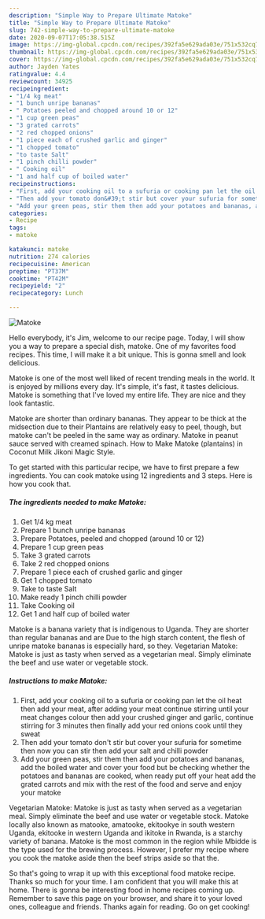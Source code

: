 ```yaml
---
description: "Simple Way to Prepare Ultimate Matoke"
title: "Simple Way to Prepare Ultimate Matoke"
slug: 742-simple-way-to-prepare-ultimate-matoke
date: 2020-09-07T17:05:38.515Z
image: https://img-global.cpcdn.com/recipes/392fa5e629ada03e/751x532cq70/matoke-recipe-main-photo.jpg
thumbnail: https://img-global.cpcdn.com/recipes/392fa5e629ada03e/751x532cq70/matoke-recipe-main-photo.jpg
cover: https://img-global.cpcdn.com/recipes/392fa5e629ada03e/751x532cq70/matoke-recipe-main-photo.jpg
author: Jayden Yates
ratingvalue: 4.4
reviewcount: 34925
recipeingredient:
- "1/4 kg meat"
- "1 bunch unripe bananas"
- " Potatoes peeled and chopped around 10 or 12"
- "1 cup green peas"
- "3 grated carrots"
- "2 red chopped onions"
- "1 piece each of crushed garlic and ginger"
- "1 chopped tomato"
- "to taste Salt"
- "1 pinch chilli powder"
- " Cooking oil"
- "1 and half cup of boiled water"
recipeinstructions:
- "First, add your cooking oil to a sufuria or cooking pan let the oil heat then add your meat, after adding your meat continue stirring until your meat changes colour then add your crushed ginger and garlic, continue stirring for 3 minutes then finally add your red onions cook until they sweat"
- "Then add your tomato don&#39;t stir but cover your sufuria for sometime then now you can stir then add your salt and chilli powder"
- "Add your green peas, stir them then add your potatoes and bananas, add the boiled water and cover your food but be checking whether the potatoes and bananas are cooked, when ready put off your heat add the grated carrots and mix with the rest of the food and serve and enjoy your matoke"
categories:
- Recipe
tags:
- matoke

katakunci: matoke 
nutrition: 274 calories
recipecuisine: American
preptime: "PT37M"
cooktime: "PT42M"
recipeyield: "2"
recipecategory: Lunch

---
```



![Matoke](https://img-global.cpcdn.com/recipes/392fa5e629ada03e/751x532cq70/matoke-recipe-main-photo.jpg)

Hello everybody, it's Jim, welcome to our recipe page. Today, I will show you a way to prepare a special dish, matoke. One of my favorites food recipes. This time, I will make it a bit unique. This is gonna smell and look delicious.

Matoke is one of the most well liked of recent trending meals in the world. It is enjoyed by millions every day. It's simple, it's fast, it tastes delicious. Matoke is something that I've loved my entire life. They are nice and they look fantastic.

Matoke are shorter than ordinary bananas. They appear to be thick at the midsection due to their Plantains are relatively easy to peel, though, but matoke can&#39;t be peeled in the same way as ordinary. Matoke in peanut sauce served with creamed spinach. How to Make Matoke (plantains) in Coconut Milk Jikoni Magic Style.


To get started with this particular recipe, we have to first prepare a few ingredients. You can cook matoke using 12 ingredients and 3 steps. Here is how you cook that.

<!--inarticleads1-->

##### The ingredients needed to make Matoke:

1. Get 1/4 kg meat
1. Prepare 1 bunch unripe bananas
1. Prepare  Potatoes, peeled and chopped (around 10 or 12)
1. Prepare 1 cup green peas
1. Take 3 grated carrots
1. Take 2 red chopped onions
1. Prepare 1 piece each of crushed garlic and ginger
1. Get 1 chopped tomato
1. Take to taste Salt
1. Make ready 1 pinch chilli powder
1. Take  Cooking oil
1. Get 1 and half cup of boiled water


Matoke is a banana variety that is indigenous to Uganda. They are shorter than regular bananas and are Due to the high starch content, the flesh of unripe matoke bananas is especially hard, so they. Vegetarian Matoke: Matoke is just as tasty when served as a vegetarian meal. Simply eliminate the beef and use water or vegetable stock. 

<!--inarticleads2-->

##### Instructions to make Matoke:

1. First, add your cooking oil to a sufuria or cooking pan let the oil heat then add your meat, after adding your meat continue stirring until your meat changes colour then add your crushed ginger and garlic, continue stirring for 3 minutes then finally add your red onions cook until they sweat
1. Then add your tomato don&#39;t stir but cover your sufuria for sometime then now you can stir then add your salt and chilli powder
1. Add your green peas, stir them then add your potatoes and bananas, add the boiled water and cover your food but be checking whether the potatoes and bananas are cooked, when ready put off your heat add the grated carrots and mix with the rest of the food and serve and enjoy your matoke


Vegetarian Matoke: Matoke is just as tasty when served as a vegetarian meal. Simply eliminate the beef and use water or vegetable stock. Matoke locally also known as matooke, amatooke, ekitookye in south western Uganda, ekitooke in western Uganda and ikitoke in Rwanda, is a starchy variety of banana. Matoke is the most common in the region while Mbidde is the type used for the brewing process. However, I prefer my recipe where you cook the matoke aside then the beef strips aside so that the. 

So that's going to wrap it up with this exceptional food matoke recipe. Thanks so much for your time. I am confident that you will make this at home. There is gonna be interesting food in home recipes coming up. Remember to save this page on your browser, and share it to your loved ones, colleague and friends. Thanks again for reading. Go on get cooking!
